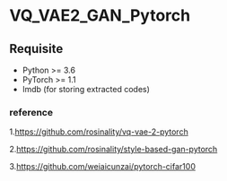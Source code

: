 # VQ_VAE2_GAN_Pytorch

## Requisite

* Python >= 3.6
* PyTorch >= 1.1
* lmdb (for storing extracted codes)

### reference

1.https://github.com/rosinality/vq-vae-2-pytorch

2.https://github.com/rosinality/style-based-gan-pytorch

3.https://github.com/weiaicunzai/pytorch-cifar100
